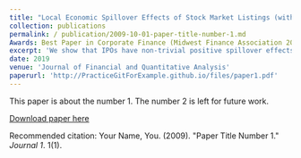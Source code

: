 ```yaml
---
title: "Local Economic Spillover Effects of Stock Market Listings (with Alexander Butler and Larry Fauver)"
collection: publications
permalink: / publication/2009-10-01-paper-title-number-1.md
Awards: Best Paper in Corporate Finance (Midwest Finance Association 2018) +  Best Paper in Investments (Eastern Finance Association 2018)
excerpt: 'We show that IPOs have non-trivial positive spillover effects on local labor markets, business environments, consumer spending, real estate, and migration. We mitigate endogeneity concerns about unobserved heterogeneity with restrictive geographic fixed effects coupled with a matching procedure. We show that it is the listing decision, which encompasses both a wealth and liquidity shock, that induces economic spillovers. Conditional on an IPO occurring, we estimate that an additional $10 million in IPO proceeds is associated with an extra 41 jobs and 0.7 new establishments locally.'
date: 2019
venue: 'Journal of Financial and Quantitative Analysis'
paperurl: 'http://PracticeGitForExample.github.io/files/paper1.pdf'
---
```

This paper is about the number 1. The number 2 is left for future work.

[Download paper here](http://PracticeGitForExample.github.io/files/paper1.pdf)

Recommended citation: Your Name, You. (2009). "Paper Title Number 1." <i>Journal 1</i>. 1(1).
